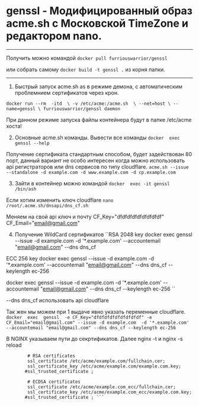 # genssl - Модифицированный образ acme.sh c Московской TimeZone и редактором nano.

***
Получить можно командой ``docker pull furriouswarrior/genssl``

или собрать самому `` docker build -t genssl . `` из корня папки.
***


1. Быстрый запуск  acme.sh as в режиме демона, с автоматическим проблемнием сертификатов через крон.

`docker run --rm  -itd  \
-v /etc/acme:/acme.sh  \
--net=host \
--name=genssl \
furriouswarrior/genssl daemon `

При данном режиме запуска файлы контейнера будут в папке /etc/acme хоста!
  
2. Основные acme.sh команды.
Вывести все команды
`` docker  exec  genssl --help ``

Получение сертификата стандартным способом, будет задействован 80 порт, данный вариант не особо интересен когда можно использовать api регистраторов или dns сервисов по типу cloudflare.
`` acme.sh --issue --standalone -d example.com -d www.example.com -d cp.example.com ``


3. Зайти  в контейнер можно командой
`` docker  exec -it genssl /bin/ash ``

Если хотим изменить ключ cloudflare
``nano /root/.acme.sh/dnsapi/dns_cf.sh``

Меняем на свой api ключ и почту
CF_Key="dfdfdfdfdfdfdfdfdf"
CF_Email="email@gmail.com" 


4. Получение WildCard сертификатов
``RSA 2048 key
docker  exec  genssl   --issue -d example.com  -d '*.example.com'  --accountemail "email@gmail.com" --dns dns_cf

ECC 256 key
docker  exec  genssl   --issue -d example.com  -d '*.example.com'  --accountemail "email@gmail.com" --dns dns_cf --keylength ec-256


docker  exec  genssl  --issue -d example.com  -d '*.example.com'  --accountemail "email@gmail.com" --dns dns_cf --keylength ec-256 ``

--dns dns_cf использовать api cloudflare

Так жен мы можем при 1 выдаче явно указать переменные cloudflare.
`` docker  exec  genssl  -e CF_Key="dfdfdfdfdfdfdfdfdf" -e CF_Email="email@gmail.com" --issue -d example.com  -d '*.example.com'  --accountemail "email@gmail.com" --dns dns_cf --keylength ec-256 ``


В  NGINX указываем пути до секртификатов. Далее nginx -t и nginx -s reload
```
        # RSA certificates
        ssl_certificate /etc/acme/example.com/fullchain.cer;
        ssl_certificate_key /etc/acme/example.com/example.com.key;
       #ssl_trusted_certificate ;

        # ECDSA certificates
        ssl_certificate /etc/acme/example.com_ecc/fullchain.cer;
        ssl_certificate_key /etc/acme/example.com_ecc/example.com.key;
       #ssl_trusted_certificate ; ```
